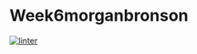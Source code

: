 # Week6morganbronson
[![linter](https://github.com/morgan-bronson/Week6morganbronson/workflows/linter/badge.svg)](https://github.com/marketplace/actions/super-linter)
